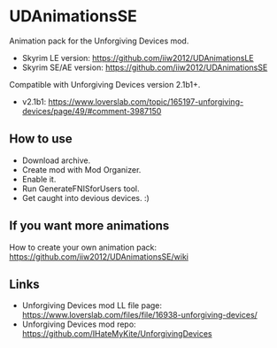 # UDAnimationsSE

Animation pack for the Unforgiving Devices mod. 
- Skyrim LE version: https://github.com/iiw2012/UDAnimationsLE
- Skyrim SE/AE version: https://github.com/iiw2012/UDAnimationsSE

Compatible with Unforgiving Devices version 2.1b1+.
- v2.1b1: https://www.loverslab.com/topic/165197-unforgiving-devices/page/49/#comment-3987150

## How to use
- Download archive.
- Create mod with Mod Organizer.
- Enable it.
- Run GenerateFNISforUsers tool.
- Get caught into devious devices. :)

## If you want more animations
How to create your own animation pack: https://github.com/iiw2012/UDAnimationsSE/wiki


## Links
- Unforgiving Devices mod LL file page: https://www.loverslab.com/files/file/16938-unforgiving-devices/
- Unforgiving Devices mod repo: https://github.com/IHateMyKite/UnforgivingDevices
